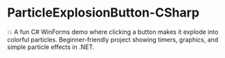 # ParticleExplosionButton-CSharp
💥 A fun C# WinForms demo where clicking a button makes it explode into colorful particles. Beginner-friendly project showing timers, graphics, and simple particle effects in .NET.
